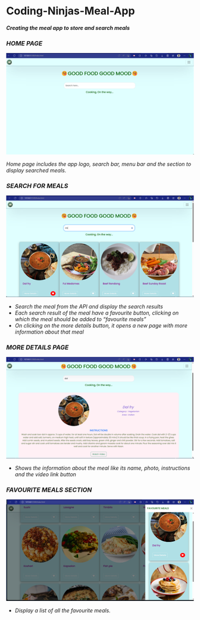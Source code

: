 <h1> Coding-Ninjas-Meal-App</h1>
<h4><i>Creating the meal app to store and search meals<i></h4>
  <h3><b>HOME PAGE</b></h3>
  <img src="https://github.com/Priyanka072001/Coding-Ninjas-Meal-App/blob/main/Assets/main%20page.png">
  <p>Home page includes the app logo, search bar, menu bar and the section to display searched meals.</p>
  <h3><b>SEARCH FOR MEALS</b></h3>
  <img src="https://github.com/Priyanka072001/Coding-Ninjas-Meal-App/blob/main/Assets/Searching%20section.png">
  <ul>
      <li>Search the meal from the API and display the search results</li>
      <li>Each search result of the meal have a favourite button, clicking on which the meal should be added to “favourite meals”</li>
      <li>On clicking on the more details button, it opens a new page with more information about that meal</li>
  </ul>
   <h3><b>MORE DETAILS PAGE</b></h3>
  <img src="https://github.com/Priyanka072001/Coding-Ninjas-Meal-App/blob/main/Assets/More%20details%20page.png"> 
  <ul>
      <li>Shows the information about the meal like its name, photo, instructions and the video link button</li>
  </ul>
    <h3><b>FAVOURITE MEALS SECTION</b></h3>
  <img src="https://github.com/Priyanka072001/Coding-Ninjas-Meal-App/blob/main/Assets/fav%20meals%20section.png"> 
  <ul>
      <li>Display a list of all the favourite meals.</li>
  </ul>
